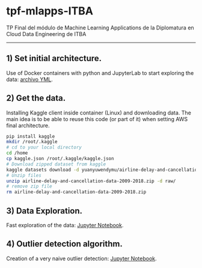 # tpf-mlapps-ITBA
TP Final del módulo de Machine Learning Applications de la Diplomatura en Cloud Data Engineering de ITBA

---
## 1) Set initial architecture.
Use of Docker containers with python and JupyterLab to start exploring the data: [archivo YML](docker-compose.yml).

## 2) Get the data.
Installing Kaggle client inside container (Linux) and downloading data.
The main idea is to be able to reuse this code (or part of it) when setting AWS final architecture.

```bash
pip install kaggle
mkdir /root/.kaggle
# cd to your local directory
cd /home
cp kaggle.json /root/.kaggle/kaggle.json
# Download zipped dataset from kaggle
kaggle datasets download -d yuanyuwendymu/airline-delay-and-cancellation-data-2009-2018
# Unzip files
unzip airline-delay-and-cancellation-data-2009-2018.zip -d raw/
# remove zip file
rm airline-delay-and-cancellation-data-2009-2018.zip 
```

## 3) Data Exploration.
Fast exploration of the data: [Jupyter Notebook](./jupyter/Exploratory.ipynb).

## 4) Outlier detection algorithm.
Creation of a very naive outlier detection: [Jupyter Notebook](./jupyter/Outlier_detection.ipynb).